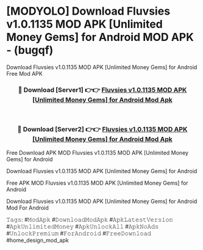 # [MODYOLO] Download Fluvsies v1.0.1135 MOD APK [Unlimited Money Gems] for Android MOD APK - (bugqf)
Download Fluvsies v1.0.1135 MOD APK [Unlimited Money Gems] for Android Free Mod APK

<div align="center">
<h3>🔴 Download [Server1] 👉👉 <a href="https://apk-comot.site?title=Fluvsies_v1.0.1135_MOD_APK_[Unlimited_Money_Gems]_for_Android">Fluvsies v1.0.1135 MOD APK [Unlimited Money Gems] for Android Mod Apk</a></h3><br>

<h3>🔴 Download [Server2] 👉👉 <a href="https://apk-comot.site?title=Fluvsies_v1.0.1135_MOD_APK_[Unlimited_Money_Gems]_for_Android">Fluvsies v1.0.1135 MOD APK [Unlimited Money Gems] for Android Mod Apk</a></h3>
</div>


Free Download APK MOD Fluvsies v1.0.1135 MOD APK [Unlimited Money Gems] for Android

Download Fluvsies v1.0.1135 MOD APK [Unlimited Money Gems] for Android 

Free APK MOD Fluvsies v1.0.1135 MOD APK [Unlimited Money Gems] for Android 

Download Fluvsies v1.0.1135 MOD APK [Unlimited Money Gems] for Android Mod For Android

𝚃𝚊𝚐𝚜: #𝙼𝚘𝚍𝙰𝚙𝚔 #𝙳𝚘𝚠𝚗𝚕𝚘𝚊𝚍𝙼𝚘𝚍𝙰𝚙𝚔 #𝙰𝚙𝚔𝙻𝚊𝚝𝚎𝚜𝚝𝚅𝚎𝚛𝚜𝚒𝚘𝚗 #𝙰𝚙𝚔𝚄𝚗𝚕𝚒𝚖𝚒𝚝𝚎𝚍𝙼𝚘𝚗𝚎𝚢 #𝙰𝚙𝚔𝚄𝚗𝚕𝚘𝚌𝚔𝙰𝚕𝚕 #𝙰𝚙𝚔𝙽𝚘𝙰𝚍𝚜 #𝚄𝚗𝚕𝚘𝚌𝚔𝙿𝚛𝚎𝚖𝚒𝚞𝚖 #𝙵𝚘𝚛𝙰𝚗𝚍𝚛𝚘𝚒𝚍 #𝙵𝚛𝚎𝚎𝙳𝚘𝚠𝚗𝚕𝚘𝚊𝚍 #home_design_mod_apk